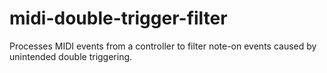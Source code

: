 # midi-double-trigger-filter
Processes MIDI events from a controller to filter note-on events caused by unintended double triggering.
